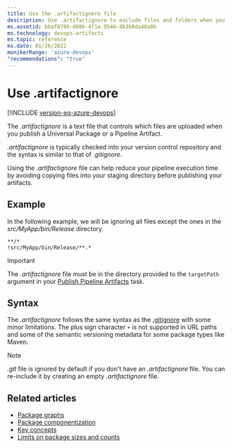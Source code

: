 ```yaml
---
title: Use the .artifactignore file
description: Use .artifactignore to exclude files and folders when you publish Artifacts
ms.assetid: bbaf8799-d08b-4f1a-9546-4b3b8da40a0b
ms.technology: devops-artifacts
ms.topic: reference
ms.date: 01/26/2022
monikerRange: 'azure-devops'
"recommendations": "true"
---
```


# Use .artifactignore

[!INCLUDE [version-eq-azure-devops](../../includes/version-eq-azure-devops.md)]

The *.artifactignore* is a text file that controls which files are uploaded when you publish a Universal Package or a Pipeline Artifact.

*.artifactignore* is typically checked into your version control repository and the syntax is similar to that of *.gitignore*.

Using the *.artifactignore* file can help reduce your pipeline execution time by avoiding copying files into your staging directory before publishing your artifacts.

## Example

In the following example, we will be ignoring all files except the ones in the *src/MyApp/bin/Release* directory.

```artifactignore
**/*
!src/MyApp/bin/Release/**.*
```

> [!IMPORTANT]
> The *.artifactignore* file must be in the directory provided to the `targetPath` argument in your [Publish Pipeline Artifacts](/azure/devops/pipelines/tasks/reference/publish-pipeline-artifact-v1) task.

## Syntax

The *.artifactignore* follows the same syntax as the [.gitignore](https://git-scm.com/docs/gitignore) with some minor limitations. The plus sign character `+` is not supported in URL paths and some of the semantic versioning metadata for some package types like Maven.

> [!Note]
> *.git* file is ignored by default if you don't have an *.artifactignore* file. You can re-include it by creating an empty *.artifactignore* file.

## Related articles

- [Package graphs](../concepts/package-graph.md)
- [Package componentization](../collaborate-with-packages.md)
- [Key concepts](../artifacts-key-concepts.md)
- [Limits on package sizes and counts](limits.md)
